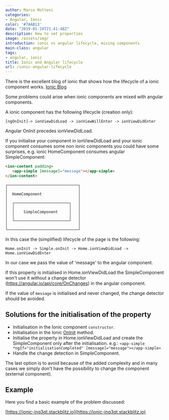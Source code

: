 ```yaml
---
author: Marco Molteni
categories:
- Angular, Ionic
color: '#7AAB13'
date: "2019-01-24T21:41:48Z"
description: How to set properties
image: /assets/img/
introduction: ionic vs angular lifecycle, mixing components
main-class: angular
tags:
- angular, ionic
title: Ionic and Angular lifecycle
url: /ionic-angular-lifecycle
---
```


There is the excellent blog of ionic that shows how the lifecycle of a ionic component works.
[Ionic Blog](https://blog.ionicframework.com/navigating-lifecycle-events/)

Some problems could arise when ionic components are mixed with angular components.

A ionic component has the following lifecycle (creation only):

`[ngOnInit]-> ionViewDidLoad -> ionViewWillEnter -> ionViewDidEnter`

Angular OnInit precedes ionViewDidLoad.

If you initialise your component in ionViewDidLoad and your ionic component consumes some non ionic components you could have some surprises, e.g. ionic HomeComponent consumes angular SimpleComponent:
```html
<ion-content padding>
   <app-simple [message]="message"></app-simple>
</ion-content>
```
```
┌───────────────────────────────┐
│                               │
│  HomeComponent                │
│                               │
│  ┌────────────────────────┐   │
│  │                        │   │
│  │    SimpleComponent     │   │
│  │                        │   │                    
│  └────────────────────────┘   │                               
│                               │
└───────────────────────────────┘
```

In this case the (simplified) lifecycle of the page is the following:

`Home.onInit -> Simple.onInit -> Home.ionViewDidLoad -> Home.ionViewDidEnter`

In our case we pass the value of 'message' to the angular component.

If this property is initialised in Home.ionViewDidLoad the SimpleComponent won't use it without a change detector (https://angular.io/api/core/OnChanges) in the angular component.

If the value of `message` is initialised and never changed, the change detector should be avoided.

## Solutions for the initialisation of the property

- Initialisation in the Ionic component `constructor`.
- Initialisation in the Ionic [OnInit](https://angular.io/api/core/OnInit) method.
- Initialise the property in Home.ionViewDidLoad and create the SimpleComponent only after the initialisation. e.g.: `<app-simple *ngIf="initialisationCompleted" [message]="message"></app-simple>`
- Handle the change detection in SimpleComponent.

The last option is to avoid because of the added complexity and in many cases we simply don't have the possibility to change the component (external component).

## Example
Here you find a basic example of the problem discussed:

[https://ionic-inq3qt.stackblitz.io](https://ionic-inq3qt.stackblitz.io)